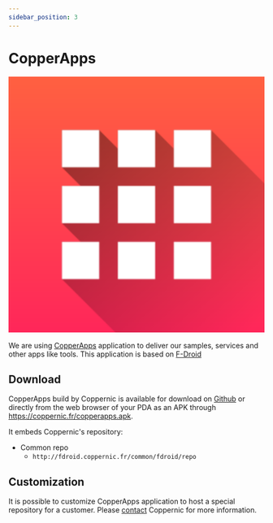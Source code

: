 ```yaml
---
sidebar_position: 3
---
```


CopperApps
=======

![](/img/copperapps.png)

We are using [CopperApps](https://github.com/Coppernic/coppernic.github.io/releases) application to deliver our samples, services and other apps like tools.
This application is based on [F-Droid](https://f-droid.org/)

Download
--------

CopperApps build by Coppernic is available for download on [Github](https://github.com/Coppernic/coppernic.github.io/releases) or directly from the web browser of your PDA as an APK through https://coppernic.fr/copperapps.apk.

It embeds Coppernic's repository:

- Common repo
    - `http://fdroid.coppernic.fr/common/fdroid/repo`

Customization
-------------

It is possible to customize CopperApps application to host a special repository for a customer. Please [contact](https://www.coppernic.fr/en/contact-en/)
Coppernic for more information.

